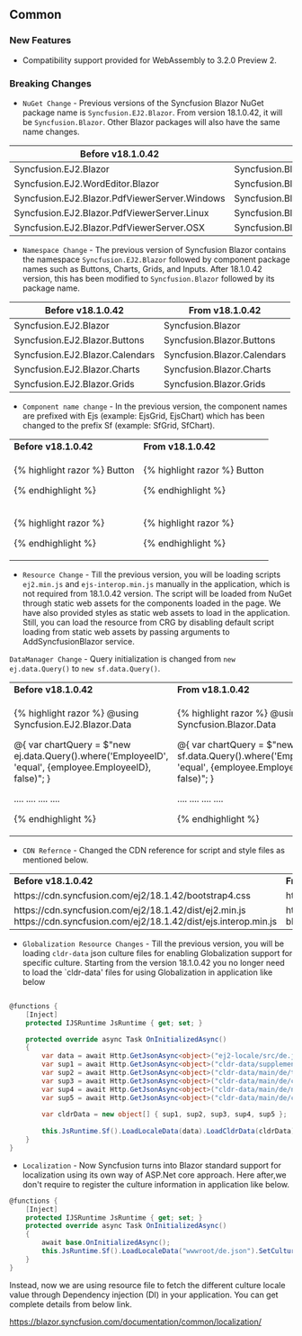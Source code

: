 ##  Common

###    New Features

- Compatibility support provided for WebAssembly to 3.2.0 Preview 2.

###    Breaking Changes

- `NuGet Change` - Previous versions of the Syncfusion Blazor NuGet package name is `Syncfusion.EJ2.Blazor`. From version 18.1.0.42, it will be `Syncfusion.Blazor`. Other Blazor packages will also have the same name changes.

| Before v18.1.0.42 | From v18.1.0.42 |
| ------------- | ------------- |
| Syncfusion.EJ2.Blazor | Syncfusion.Blazor |
| Syncfusion.EJ2.WordEditor.Blazor | Syncfusion.Blazor.WordProcessor |
| Syncfusion.EJ2.Blazor.PdfViewerServer.Windows | Syncfusion.Blazor.PdfViewerServer.Windows |
| Syncfusion.EJ2.Blazor.PdfViewerServer.Linux | Syncfusion.Blazor.PdfViewerServer.Linux |
| Syncfusion.EJ2.Blazor.PdfViewerServer.OSX | Syncfusion.Blazor.PdfViewerServer.OSX |

- `Namespace Change` - The previous version of Syncfusion Blazor contains the namespace `Syncfusion.EJ2.Blazor` followed by component package names such as Buttons, Charts, Grids, and Inputs. After 18.1.0.42 version, this has been modified to `Syncfusion.Blazor` followed by its package name.

| Before v18.1.0.42 | From v18.1.0.42 |
| ------------- | ------------- |
| Syncfusion.EJ2.Blazor | Syncfusion.Blazor |
| Syncfusion.EJ2.Blazor.Buttons | Syncfusion.Blazor.Buttons |
| Syncfusion.EJ2.Blazor.Calendars | Syncfusion.Blazor.Calendars |
| Syncfusion.EJ2.Blazor.Charts | Syncfusion.Blazor.Charts |
| Syncfusion.EJ2.Blazor.Grids | Syncfusion.Blazor.Grids |

- `Component name change` - In the previous version, the component names are prefixed with Ejs (example: EjsGrid, EjsChart) which has been changed to the prefix Sf (example: SfGrid, SfChart).

<!-- markdownlint-disable MD033 -->
<table>
<tr>
<td>
<b>Before v18.1.0.42</b>
</td>
<td>
<b>From v18.1.0.42</b>
</td>
</tr>
<tr>
<td>

{% highlight razor %}
<EjsButton>Button</EjsButton>

{% endhighlight %}

</td>
<td>

{% highlight razor %}
<SfButton>Button</SfButton>

{% endhighlight %}

</td>
</tr>
<tr>
<td>

{% highlight razor %}
<EjsCalendar TValue="DateTime"></EjsCalendar>

{% endhighlight %}

</td>
<td>

{% highlight razor %}

<SfCalendar TValue="DateTime"></SfCalendar>

{% endhighlight %}

</td>
</tr>
</table>

- `Resource Change` - Till the previous version, you will be loading scripts `ej2.min.js` and `ejs-interop.min.js` manually in the application, which is not required from 18.1.0.42 version. The script will be loaded from NuGet through static web assets for the components loaded in the page. We have also provided styles as static web assets to load in the application. Still, you can load the resource from CRG by disabling default script loading from static web assets by passing arguments to AddSyncfusionBlazor service.

`DataManager Change` - Query initialization is changed from `new ej.data.Query()` to `new sf.data.Query()`.

<!-- markdownlint-disable MD033 -->
<table>
<tr>
<td>
<b>Before v18.1.0.42</b>
</td>
<td>
<b>From v18.1.0.42</b>
</td>
</tr>
<tr>
<td>

{% highlight razor %}
@using Syncfusion.EJ2.Blazor.Data

@{ var chartQuery = $"new ej.data.Query().where('EmployeeID', 'equal', {employee.EmployeeID}, false)"; }

<EjsChart Height="390px" Title="Sales Report" DataSource="@OrderData">
    ....
    ....
        <ChartSeriesCollection>
        <ChartSeries XName="ShipCity" YName="Freight" Type="ChartSeriesType.Column" Query="@chartQuery">
        </ChartSeries>
        </ChartSeriesCollection>
    ....
    ....                 
</EjsChart>

{% endhighlight %}

</td>
<td>

{% highlight razor %}
@using Syncfusion.Blazor.Data

@{ var chartQuery = $"new sf.data.Query().where('EmployeeID', 'equal', {employee.EmployeeID}, false)"; }

<SfChart Height="390px" Title="Sales Report" DataSource="@OrderData">
    ....
    ....
        <ChartSeriesCollection>
        <ChartSeries XName="ShipCity" YName="Freight" Type="ChartSeriesType.Column" Query="@chartQuery">
        </ChartSeries>
        </ChartSeriesCollection>
    ....
    ....          
</SfChart>

{% endhighlight %}

</td>
</tr>
</table>

- `CDN Refernce` - Changed the CDN reference for script and style files as mentioned below. 

<!-- markdownlint-disable MD033 -->
<table>
<tr>
<td>
<b>Before v18.1.0.42</b>
</td>
<td>
<b>From v18.1.0.42</b>
</td>
</tr>
<tr>
<td>
https://cdn.syncfusion.com/ej2/18.1.42/bootstrap4.css
</td>
<td>
https://cdn.syncfusion.com/blazor/18.1.42/styles/bootstrap4.css
</td>
</tr>
<tr>
<td>
https://cdn.syncfusion.com/ej2/18.1.42/dist/ej2.min.js
https://cdn.syncfusion.com/ej2/18.1.42/dist/ejs.interop.min.js
</td>
<td>
https://cdn.syncfusion.com/blazor/18.1.42/syncfusion-blazor.min.js
</td>
</tr>
</table>

- `Globalization Resource Changes` - Till the previous version, you will be loading `cldr-data` json culture files for enabling Globalization support for specific culture. Starting from the version 18.1.0.42 you  no longer need to load the `cldr-data' files for using Globalization in application like below

```csharp

@functions {
    [Inject]
    protected IJSRuntime JsRuntime { get; set; }

    protected override async Task OnInitializedAsync()
    {
        var data = await Http.GetJsonAsync<object>("ej2-locale/src/de.json");
        var sup1 = await Http.GetJsonAsync<object>("cldr-data/supplemental/numberingSystems.json");
        var sup2 = await Http.GetJsonAsync<object>("cldr-data/main/de/timeZoneNames.json");
        var sup3 = await Http.GetJsonAsync<object>("cldr-data/main/de/ca-gregorian.json");
        var sup4 = await Http.GetJsonAsync<object>("cldr-data/main/de/numbers.json");
        var sup5 = await Http.GetJsonAsync<object>("cldr-data/main/de/currencies.json");
 
        var cldrData = new object[] { sup1, sup2, sup3, sup4, sup5 };
 
        this.JsRuntime.Sf().LoadLocaleData(data).LoadCldrData(cldrData).SetCulture("de").SetCurrencyCode("EUR");
    }
}

```

- `Localization` - Now Syncfusion turns into Blazor standard support for localization using its own way of ASP.Net core approach. Here after,we don't require to register the culture information in application like below. 

```csharp
@functions {
    [Inject]    
    protected IJSRuntime JsRuntime { get; set; }
    protected override async Task OnInitializedAsync()
    {
        await base.OnInitializedAsync();
        this.JsRuntime.Sf().LoadLocaleData("wwwroot/de.json").SetCulture("de");
    }
}
```

Instead, now we are using resource file to fetch the different culture locale value through Dependency injection (DI) in your application. You can get complete details from below link.

https://blazor.syncfusion.com/documentation/common/localization/


